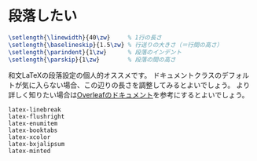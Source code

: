 # 段落したい

```latex
\setlength{\linewidth}{40\zw}     % 1行の長さ
\setlength{\baselineskip}{1.5\zw} % 行送りの大きさ（＝行間の高さ）
\setlength{\parindent}{1\zw}      % 段落のインデント
\setlength{\parskip}{1\zw}        % 段落の間の高さ
```

和文LaTeXの段落設定の個人的オススメです。
ドキュメントクラスのデフォルトが気に入らない場合、この辺りの長さを調整してみるとよいでしょう。
より詳しく知りたい場合は[Overleafのドキュメント](https://www.overleaf.com/learn/latex/Articles/How_to_change_paragraph_spacing_in_LaTeX)を参考にするとよいでしょう。

```{toctree}
latex-linebreak
latex-flushright
latex-enumitem
latex-booktabs
latex-xcolor
latex-bxjalipsum
latex-minted
```

